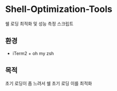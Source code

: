 # Shell-Optimization-Tools

쉘 로딩 최적화 및 성능 측정 스크립트

## 환경

+ iTerm2 + oh my zsh

## 목적

초기 로딩이 좀 느려서 쉘 초기 로딩 이를 최적화
